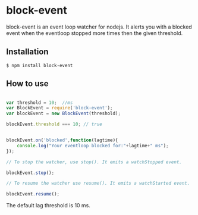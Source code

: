 # block-event
block-event is an event loop watcher for nodejs. It alerts you with a blocked event when the eventloop stopped more times then the given threshold.

## Installation

```
$ npm install block-event
```

## How to use

```javascript

var threshold = 10;  //ms
var BlockEvent = require('block-event');
var blockEvent = new BlockEvent(threshold);

blockEvent.threshold === 10; // true


blockEvent.on('blocked',function(lagtime){
    console.log("Your eventloop blocked for:"+lagtime+" ms");
});

// To stop the watcher, use stop(). It emits a watchStopped event.

blockEvent.stop();

// To resume the watcher use resume(). It emits a watchStarted event.

blockEvent.resume();

```

The default lag threshold is 10 ms.

